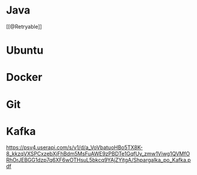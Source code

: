 # Java
[[@Retryable]]

# Ubuntu


# Docker


# Git

# Kafka

https://psv4.userapi.com/s/v1/d/a_VoVbatuoHBo5TX8K-8_kkzqVXSPCxzebXjFhBdm5MsFuAWE9zPBDTe1GqfUy_zmw1Viwg1QVMfORhOrJEBGG1dzp7q6XF6wOTHsuL5bkcq9YAjZYitgA/Shpargalka_po_Kafka.pdf